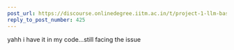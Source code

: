 ```yaml
---
post_url: https://discourse.onlinedegree.iitm.ac.in/t/project-1-llm-based-automation-agent-discussion-thread-tds-jan-2025/164277/426
reply_to_post_number: 425
---
```

yahh i have it in my code…still facing the issue